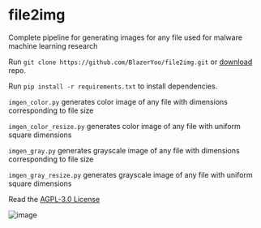 # file2img

Complete pipeline for generating images for any file used for malware machine learning research

Run `git clone https://github.com/BlazerYoo/file2img.git` or [download](https://github.com/BlazerYoo/file2img/archive/refs/heads/main.zip) repo.

Run `pip install -r requirements.txt` to install dependencies.

`imgen_color.py` generates color image of any file with dimensions corresponding to file size

`imgen_color_resize.py` generates color image of any file with uniform square dimensions

`imgen_gray.py` generates grayscale image of any file with dimensions corresponding to file size

`imgen_gray_resize.py` generates grayscale image of any file with uniform square dimensions

Read the [AGPL-3.0 License](https://github.com/BlazerYoo/file2img/blob/main/LICENSE)

![image](https://user-images.githubusercontent.com/69565038/119086865-26cb6000-b9d4-11eb-823c-55bce1501924.png)
